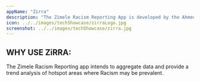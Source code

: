 ```yaml
---
appName: "Zirra"
description: "The Zimele Racism Reporting App is developed by the Ahmed Kathrada Foundation in partnership with mLab SA. This App works as a racism incident reporting tool that allows individuals to report cases of racism countrywide."
icon: ../../images/techShowcase/zirraLogo.jpg
screenshot: ../../images/techShowcase/zirra.jpg
---
```


## **WHY USE ZiRRA:**
The Zimele Racism Reporting app intends to aggregate data and provide a trend analysis of hotspot areas where Racism may be prevalent.

